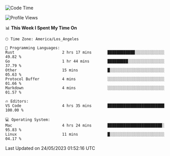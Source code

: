 <!--START_SECTION:waka-->
![Code Time](http://img.shields.io/badge/Code%20Time-372%20hrs%2054%20mins-blue)

![Profile Views](http://img.shields.io/badge/Profile%20Views-0-blue)

📊 **This Week I Spent My Time On** 

```text
🕑︎ Time Zone: America/Los_Angeles

💬 Programming Languages: 
Rust                     2 hrs 17 mins       ████████████░░░░░░░░░░░░░   49.82 % 
Go                       1 hr 44 mins        █████████░░░░░░░░░░░░░░░░   37.79 % 
Other                    15 mins             █░░░░░░░░░░░░░░░░░░░░░░░░   05.63 % 
Protocol Buffer          4 mins              ░░░░░░░░░░░░░░░░░░░░░░░░░   01.66 % 
Markdown                 4 mins              ░░░░░░░░░░░░░░░░░░░░░░░░░   01.57 % 

🔥 Editors: 
VS Code                  4 hrs 35 mins       █████████████████████████   100.00 % 

💻 Operating System: 
Mac                      4 hrs 24 mins       ████████████████████████░   95.83 % 
Linux                    11 mins             █░░░░░░░░░░░░░░░░░░░░░░░░   04.17 % 
```


 Last Updated on 24/05/2023 01:52:16 UTC
<!--END_SECTION:waka-->
